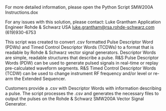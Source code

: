 For more detailed information, please open the Python Script SMW200A Instructions.dox

For any issues with this solution, please contact:
    Luke Grantham
    Application Engineer 
    Rohde & Schwarz USA
    luke.grantham@rsa.rohde-schwarz.com
    (619)930-6753

This script was created to convert .csv formatted Pulse Descriptor Word (PDWs) and Timed Control Descriptor Words (TCDWs) to a format that is readable by Rohde & Schwarz vector signal generators. 
Descriptor Words are simple, readable structures that describe a pulse. R&S Pulse Descriptor Words (PDW) can be used to generate pulsed signals in real-time or replay pre-calculated waveform segments. R&S Timed Control Descriptor Words (TCDW) can be used to change instrument RF frequency and/or level or re-arm the Extended Sequencer.

Customers provide a .csv with Descriptor Words with information describing a pulse. The script processes the .csv and generates the necessary files to output the pulses on the Rohde & Schwarz SMW200A Vector Signal Generator.
